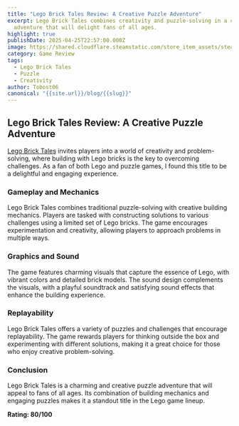 ```yaml
---
title: "Lego Brick Tales Review: A Creative Puzzle Adventure"
excerpt: Lego Brick Tales combines creativity and puzzle-solving in a charming
  adventure that will delight fans of all ages.
highlight: true
publishDate: 2025-04-25T22:57:00.000Z
image: https://shared.cloudflare.steamstatic.com/store_item_assets/steam/apps/1898290/page_bg_raw.jpg?t=1740669584
category: Game Review
tags:
  - Lego Brick Tales
  - Puzzle
  - Creativity
author: Tobost06
canonical: "{{site.url}}/blog/{{slug}}"
---
```

## Lego Brick Tales Review: A Creative Puzzle Adventure

[Lego Brick Tales](https://store.steampowered.com/app/1898290/LEGO_Brick_Tales/) invites players into a world of creativity and problem-solving, where building with Lego bricks is the key to overcoming challenges. As a fan of both Lego and puzzle games, I found this title to be a delightful and engaging experience.

### Gameplay and Mechanics

Lego Brick Tales combines traditional puzzle-solving with creative building mechanics. Players are tasked with constructing solutions to various challenges using a limited set of Lego bricks. The game encourages experimentation and creativity, allowing players to approach problems in multiple ways.

### Graphics and Sound

The game features charming visuals that capture the essence of Lego, with vibrant colors and detailed brick models. The sound design complements the visuals, with a playful soundtrack and satisfying sound effects that enhance the building experience.

### Replayability

Lego Brick Tales offers a variety of puzzles and challenges that encourage replayability. The game rewards players for thinking outside the box and experimenting with different solutions, making it a great choice for those who enjoy creative problem-solving.

### Conclusion

Lego Brick Tales is a charming and creative puzzle adventure that will appeal to fans of all ages. Its combination of building mechanics and engaging puzzles makes it a standout title in the Lego game lineup.

**Rating: 80/100**

